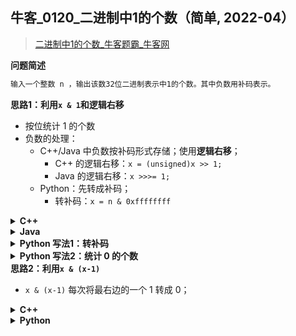 ## 牛客_0120_二进制中1的个数（简单, 2022-04）
<!--
{
    "tags": ["位运算", "经典"],
    "source": "牛客",
    "level": "简单",
    "number": "0120",
    "name": "二进制中1的个数",
    "companies": []
}
-->

> [二进制中1的个数_牛客题霸_牛客网](https://www.nowcoder.com/practice/8ee967e43c2c4ec193b040ea7fbb10b8)

<summary><b>问题简述</b></summary>

```txt
输入一个整数 n ，输出该数32位二进制表示中1的个数。其中负数用补码表示。
```

<!-- 
<details><summary><b>详细描述</b></summary>

```txt
```

</details>
-->

<!-- <div align="center"><img src="../../../_assets/xxx.png" height="300" /></div> -->

<summary><b>思路1：利用<code>x & 1</code>和逻辑右移</b></summary>

- 按位统计 1 的个数
- 负数的处理：
    - C++/Java 中负数按补码形式存储；使用**逻辑右移**；
        - C++ 的逻辑右移：`x = (unsigned)x >> 1;`
        - Java 的逻辑右移：`x >>>= 1;`
    - Python：先转成补码；
        - 转补码：`x = n & 0xffffffff`

<details><summary><b>C++</b></summary>

```cpp
class Solution {
public:
     int NumberOf1(int x) {
         int cnt = 0;
         while (x) {
            if (x & 1) cnt += 1;
            x = (unsigned)x >> 1;  // C++ 中逻辑右移要先转无符号
         }
         
         return cnt;
     }
};
```

</details>


<details><summary><b>Java</b></summary>

```java
public class Solution {
    public int NumberOf1(int x) {
        int cnt = 0;
        while (x != 0) {
            if ((x & 1) != 0) cnt += 1;
            x >>>= 1;  // Java 中的逻辑右移
        }
        return cnt;
    }
}
```

</details>


<details><summary><b>Python 写法1：转补码</b></summary>

```python
class Solution:
    def NumberOf1(self , n: int) -> int:
        
        x = n & 0xffffffff  # 转补码
        cnt = 0
        while x:
            if x & 1: cnt += 1
            x >>= 1
        return cnt
```

</details>

<details><summary><b>Python 写法2：统计 0 的个数</b></summary>

```python
class Solution:
    def NumberOf1(self , n: int) -> int:
        
        x = abs(n)
        cnt = 0
        while x:
            if (n > 0 and x & 1 == 1) or (n < 0 and x & 1 == 0):
                cnt += 1
            x >>= 1
        
        return cnt if n >= 0 else 32 - cnt
```

</details>


<summary><b>思路2：利用<code>x & (x-1)</code></b></summary>

- `x & (x-1)` 每次将最右边的一个 1 转成 0；

<details><summary><b>C++</b></summary>

```cpp
class Solution {
public:
     int NumberOf1(int x) {
         int cnt = 0;
         while (x) {
            cnt += 1;
            x &= (x - 1);
         }
         
         return cnt;
     }
};
```

</details>

<details><summary><b>Python</b></summary>

```python
class Solution:
    def NumberOf1(self , n: int) -> int:
        
        x = n & 0xffffffff
        cnt = 0
        while x:
            cnt += 1
            x &= x - 1
        return cnt
```

</details>